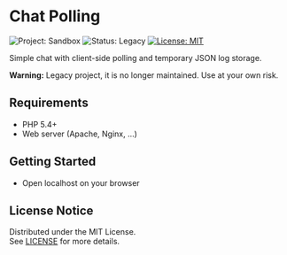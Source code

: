 # Chat Polling

![Project: Sandbox](https://img.shields.io/badge/project-sandbox-blue.svg)
![Status: Legacy](https://img.shields.io/badge/status-legacy-lightgrey)
[![License: MIT](https://img.shields.io/badge/license-mit-green.svg)](LICENSE.md)

Simple chat with client-side polling and temporary JSON log storage.

**Warning:** Legacy project, it is no longer maintained. Use at your own risk.

## Requirements

* PHP 5.4+
* Web server (Apache, Nginx, ...)

## Getting Started

* Open localhost on your browser

## License Notice

Distributed under the MIT License.<br>
See [LICENSE](LICENSE.md) for more details.
